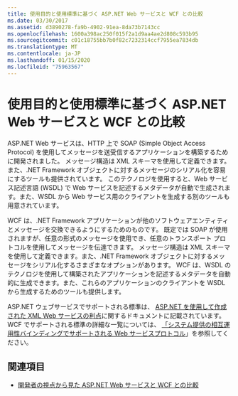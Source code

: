 ```yaml
---
title: 使用目的と使用標準に基づく ASP.NET Web サービスと WCF との比較
ms.date: 03/30/2017
ms.assetid: d3890278-fa9b-4902-91ea-8da73b7143cc
ms.openlocfilehash: 1600a398ac250f015f2a1d9aa4ae2d808c593b95
ms.sourcegitcommit: c01c18755bb7b0f82c7232314ccf7955ea7834db
ms.translationtype: MT
ms.contentlocale: ja-JP
ms.lasthandoff: 01/15/2020
ms.locfileid: "75963567"
---
```

# <a name="comparing-aspnet-web-services-to-wcf-based-on-purpose-and-standards-used"></a>使用目的と使用標準に基づく ASP.NET Web サービスと WCF との比較
ASP.NET Web サービスは、HTTP 上で SOAP (Simple Object Access Protocol) を使用してメッセージを送受信するアプリケーションを構築するために開発されました。 メッセージ構造は XML スキーマを使用して定義できます。また、.NET Framework オブジェクトに対するメッセージのシリアル化を容易にするツールも提供されています。 このテクノロジを使用すると、Web サービス記述言語 (WSDL) で Web サービスを記述するメタデータが自動で生成されます。また、WSDL から Web サービス用のクライアントを生成する別のツールも用意されています。  
  
 WCF は、.NET Framework アプリケーションが他のソフトウェアエンティティとメッセージを交換できるようにするためのものです。 既定では SOAP が使用されますが、任意の形式のメッセージを使用でき、任意のトランスポート プロトコルを使用してメッセージを伝達できます。 メッセージ構造は XML スキーマを使用して定義できます。また、.NET Framework オブジェクトに対するメッセージをシリアル化するさまざまなオプションがあります。 WCF は、WSDL のテクノロジを使用して構築されたアプリケーションを記述するメタデータを自動的に生成できます。また、これらのアプリケーションのクライアントを WSDL から生成するためのツールも提供します。  
  
 ASP.NET ウェブサービスでサポートされる標準は、 [ASP.NET を使用して作成された XML Web サービスの利点](https://docs.microsoft.com/previous-versions/dotnet/netframework-4.0/0859ebft(v=vs.100))に関するドキュメントに記載されています。 WCF でサポートされる標準の詳細な一覧については、 [「システム提供の相互運用性バインディングでサポートされる Web サービスプロトコル](../../../../docs/framework/wcf/feature-details/web-services-protocols-supported-by-system-provided-interoperability-bindings.md)」を参照してください。  
  
## <a name="see-also"></a>関連項目

- [開発者の視点から見た ASP.NET Web サービスと WCF との比較](../../../../docs/framework/wcf/feature-details/comparing-aspnet-web-services-to-wcf-based-on-development.md)
